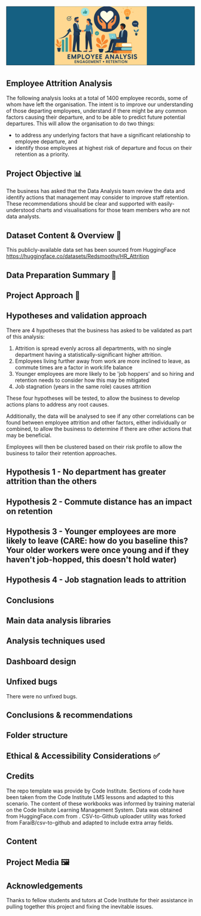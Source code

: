 # ![HR image](https://github.com/illusio666/employee_attrition_analysis/blob/main/hero.png)

## Employee Attrition Analysis

The following analysis looks at a total of 1400 employee records, some of whom have left the organisation. The intent is to improve our understanding of those departing employees, understand if there might be any common factors causing their departure, and to be able to predict future potential departures. This will allow the organisation to do two things:
- to address any underlying factors that have a significant relationship to employee departure, and
- identify those employees at highest risk of departure and focus on their retention as a priority.

## Project Objective 📊

The business has asked that the Data Analysis team review the data and identify actions that management may consider to improve staff retention. These recommendations should be clear and supported with easily-understood charts and visualisations for those team members who are not data analysts.

## Dataset Content & Overview 📁

This publicly-available  data set has been sourced from HuggingFace <https://huggingface.co/datasets/Redsmoothy/HR_Attrition>

## Data Preparation Summary 🧹



## Project Approach 🧠



## Hypotheses and validation approach 

There are 4 hypotheses that the business has asked to be validated as part of this analysis:

1) Attrition is spread evenly across all departments, with no single department having a statistically-significant higher attrition.
2) Employees living further away from work are more inclined to leave, as commute times are a factor in work:life balance
3) Younger employees are more likely to be 'job hoppers' and so hiring and retention needs to consider how this may be mitigated
4) Job stagnation (years in the same role) causes attrition

These four hypotheses will be tested, to allow the business to develop actions plans to address any root causes.

Additionally, the data will be analysed to see if any other correlations can be found between employee attrition and other factors, either individually or combined, to allow the business to determine if there are other actions that may be beneficial.

Employees will then be clustered based on their risk profile to allow the business to tailor their retention approaches.

## Hypothesis 1 - No department has greater attrition than the others

## Hypothesis 2 - Commute distance has an impact on retention

## Hypothesis 3 - Younger employees are more likely to leave (CARE: how do you baseline this? Your older workers were once young and if they haven't job-hopped, this doesn't hold water)

## Hypothesis 4 - Job stagnation leads to attrition

## Conclusions


## Main data analysis libraries


## Analysis techniques used


## Dashboard design


## Unfixed bugs

There were no unfixed bugs.

## Conclusions & recommendations 



## Folder structure



## Ethical & Accessibility Considerations ✅



## Credits

The repo template was provide by Code Institute.
Sections of code have been taken from the Code Institute LMS lessons and adapted to this scenario.
The content of these workbooks was informed by training material on the Code Insitute Learning Management System.
Data was obtained from HuggingFace.com from .
CSV-to-Github uploader utility was forked from FaraiB/csv-to-github and adapted to include extra array fields.

## Content


## Project Media 🖼️



## Acknowledgements

Thanks to fellow students and tutors at Code Institute for their assistance in pulling together this project and fixing the inevitable issues.
